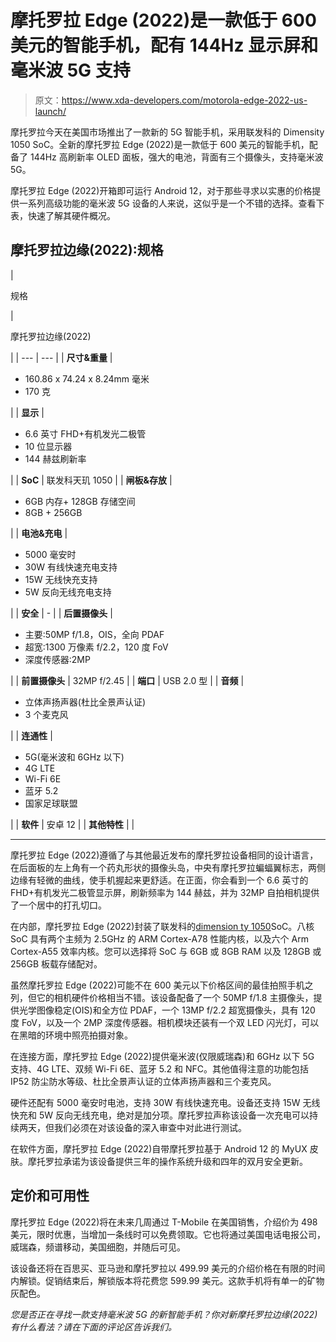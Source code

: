 # 摩托罗拉 Edge (2022)是一款低于 600 美元的智能手机，配有 144Hz 显示屏和毫米波 5G 支持

> 原文：<https://www.xda-developers.com/motorola-edge-2022-us-launch/>

摩托罗拉今天在美国市场推出了一款新的 5G 智能手机，采用联发科的 Dimensity 1050 SoC。全新的摩托罗拉 Edge (2022)是一款低于 600 美元的智能手机，配备了 144Hz 高刷新率 OLED 面板，强大的电池，背面有三个摄像头，支持毫米波 5G。

摩托罗拉 Edge (2022)开箱即可运行 Android 12，对于那些寻求以实惠的价格提供一系列高级功能的毫米波 5G 设备的人来说，这似乎是一个不错的选择。查看下表，快速了解其硬件概况。

## 摩托罗拉边缘(2022):规格

| 

规格

 | 

摩托罗拉边缘(2022)

 |
| --- | --- |
| **尺寸&重量** | 

*   160.86 x 74.24 x 8.24mm 毫米
*   170 克

 |
| **显示** | 

*   6.6 英寸 FHD+有机发光二极管
*   10 位显示器
*   144 赫兹刷新率

 |
| **SoC** | 联发科天玑 1050 |
| **闸板&存放** | 

*   6GB 内存+ 128GB 存储空间
*   8GB + 256GB

 |
| **电池&充电** | 

*   5000 毫安时
*   30W 有线快速充电支持
*   15W 无线快充支持
*   5W 反向无线充电支持

 |
| **安全** | - |
| **后置摄像头** | 

*   主要:50MP f/1.8，OIS，全向 PDAF
*   超宽:1300 万像素 f/2.2，120 度 FoV
*   深度传感器:2MP

 |
| **前置摄像头** | 32MP f/2.45 |
| **端口** | USB 2.0 型 |
| **音频** | 

*   立体声扬声器(杜比全景声认证)
*   3 个麦克风

 |
| **连通性** | 

*   5G(毫米波和 6GHz 以下)
*   4G LTE
*   Wi-Fi 6E
*   蓝牙 5.2
*   国家足球联盟

 |
| **软件** | 安卓 12 |
| **其他特性** |  |

* * *

摩托罗拉 Edge (2022)遵循了与其他最近发布的摩托罗拉设备相同的设计语言，在后面板的左上角有一个药丸形状的摄像头岛，中央有摩托罗拉蝙蝠翼标志，两侧边缘有轻微的曲线，使手机握起来更舒适。在正面，你会看到一个 6.6 英寸的 FHD+有机发光二极管显示屏，刷新频率为 144 赫兹，并为 32MP 自拍相机提供了一个居中的打孔切口。

在内部，摩托罗拉 Edge (2022)封装了联发科的[dimension ty 1050](https://www.xda-developers.com/mediatek-dimensity-1050-launch/)SoC。八核 SoC 具有两个主频为 2.5GHz 的 ARM Cortex-A78 性能内核，以及六个 Arm Cortex-A55 效率内核。您可以选择将 SoC 与 6GB 或 8GB RAM 以及 128GB 或 256GB 板载存储配对。

虽然摩托罗拉 Edge (2022)可能不在 600 美元以下价格区间的最佳拍照手机之列，但它的相机硬件价格相当不错。该设备配备了一个 50MP f/1.8 主摄像头，提供光学图像稳定(OIS)和全方位 PDAF，一个 13MP f/2.2 超宽摄像头，具有 120 度 FoV，以及一个 2MP 深度传感器。相机模块还装有一个双 LED 闪光灯，可以在黑暗的环境中照亮拍摄对象。

在连接方面，摩托罗拉 Edge (2022)提供毫米波(仅限威瑞森)和 6GHz 以下 5G 支持、4G LTE、双频 Wi-Fi 6E、蓝牙 5.2 和 NFC。其他值得注意的功能包括 IP52 防尘防水等级、杜比全景声认证的立体声扬声器和三个麦克风。

硬件还配有 5000 毫安时电池，支持 30W 有线快速充电。设备还支持 15W 无线快充和 5W 反向无线充电，绝对是加分项。摩托罗拉声称该设备一次充电可以持续两天，但我们必须在对该设备的深入审查中对此进行测试。

在软件方面，摩托罗拉 Edge (2022)自带摩托罗拉基于 Android 12 的 MyUX 皮肤。摩托罗拉承诺为该设备提供三年的操作系统升级和四年的双月安全更新。

## 定价和可用性

摩托罗拉 Edge (2022)将在未来几周通过 T-Mobile 在美国销售，介绍价为 498 美元，限时优惠，当增加一条线时可以免费领取。它也将通过美国电话电报公司，威瑞森，频谱移动，美国细胞，并随后可见。

该设备还将在百思买、亚马逊和摩托罗拉以 499.99 美元的介绍价格在有限的时间内解锁。促销结束后，解锁版本将花费您 599.99 美元。这款手机将有单一的矿物灰配色。

*您是否正在寻找一款支持毫米波 5G 的新智能手机？你对新摩托罗拉边缘(2022)有什么看法？请在下面的评论区告诉我们。*